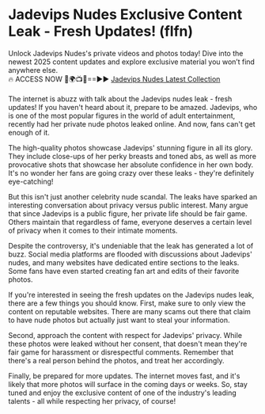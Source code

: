 # Jadevips Nudes Exclusive Content Leak - Fresh Updates! (flfn)

Unlock Jadevips Nudes's private videos and photos today! Dive into the newest 2025 content updates and explore exclusive material you won’t find anywhere else.
<br>
🔥 ACCESS NOW 🔴🌍📺📱==►► <a href="https://tinyurl.com/4n4u5rde" rel="nofollow">Jadevips Nudes Latest Collection</a>
<br><br>
 The internet is abuzz with talk about the Jadevips nudes leak - fresh updates! If you haven't heard about it, prepare to be amazed. Jadevips, who is one of the most popular figures in the world of adult entertainment, recently had her private nude photos leaked online. And now, fans can't get enough of it.

The high-quality photos showcase Jadevips' stunning figure in all its glory. They include close-ups of her perky breasts and toned abs, as well as more provocative shots that showcase her absolute confidence in her own body. It's no wonder her fans are going crazy over these leaks - they're definitely eye-catching!

But this isn't just another celebrity nude scandal. The leaks have sparked an interesting conversation about privacy versus public interest. Many argue that since Jadevips is a public figure, her private life should be fair game. Others maintain that regardless of fame, everyone deserves a certain level of privacy when it comes to their intimate moments.

Despite the controversy, it's undeniable that the leak has generated a lot of buzz. Social media platforms are flooded with discussions about Jadevips' nudes, and many websites have dedicated entire sections to the leaks. Some fans have even started creating fan art and edits of their favorite photos.

If you're interested in seeing the fresh updates on the Jadevips nudes leak, there are a few things you should know. First, make sure to only view the content on reputable websites. There are many scams out there that claim to have nude photos but actually just want to steal your information.

Second, approach the content with respect for Jadevips' privacy. While these photos were leaked without her consent, that doesn't mean they're fair game for harassment or disrespectful comments. Remember that there's a real person behind the photos, and treat her accordingly.

Finally, be prepared for more updates. The internet moves fast, and it's likely that more photos will surface in the coming days or weeks. So, stay tuned and enjoy the exclusive content of one of the industry's leading talents - all while respecting her privacy, of course!
